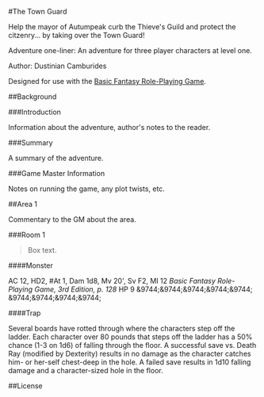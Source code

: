 #The Town Guard

Help the mayor of Autumpeak curb the Thieve's Guild and protect the citzenry... by taking over the Town Guard!

Adventure one-liner: An adventure for three player characters at level one.

Author: Dustinian Camburides

Designed for use with the [Basic Fantasy Role-Playing Game](http://www.basicfantasy.org).

##Background

###Introduction

Information about the adventure, author's notes to the reader.

###Summary

A summary of the adventure.

###Game Master Information

Notes on running the game, any plot twists, etc.

##Area 1

Commentary to the GM about the area.

###Room 1

>Box text.

####Monster

AC 12, HD2, #At 1, Dam 1d8, Mv 20', Sv F2, MI 12
_Basic Fantasy Role-Playing Game, 3rd Edition, p. 128_
HP 9 &9744;&9744;&9744;&9744;&9744; &9744;&9744;&9744;&9744;

####Trap

Several boards have rotted through where the characters step off the ladder. Each character over 80 pounds that steps off the ladder has a 50% chance (1-3 on 1d6) of falling through the floor. A successful save vs. Death Ray (modified by Dexterity) results in no damage as the character catches him- or her-self chest-deep in the hole. A failed save results in 1d10 falling damage and a character-sized hole in the floor.

##License
